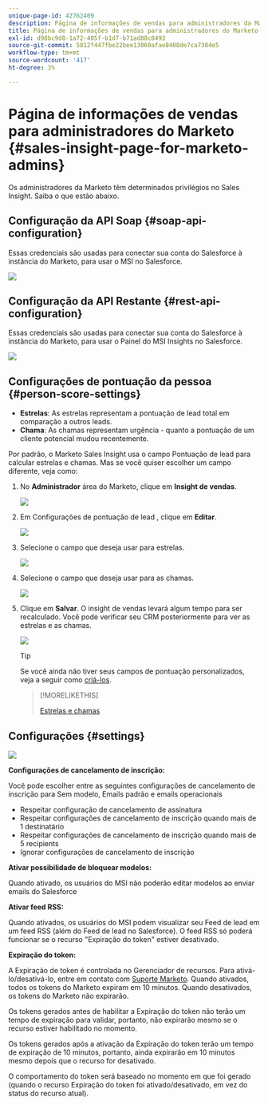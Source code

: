 ```yaml
---
unique-page-id: 42762409
description: Página de informações de vendas para administradores da Marketo - Documentos da Marketo - Documentação do produto
title: Página de informações de vendas para administradores do Marketo
exl-id: d98bc9d8-1a72-405f-b1d7-b71ad88c8493
source-git-commit: 5812f447fbe22bee13060afae8408de7ca7384e5
workflow-type: tm+mt
source-wordcount: '417'
ht-degree: 3%

---
```


# Página de informações de vendas para administradores do Marketo {#sales-insight-page-for-marketo-admins}

Os administradores da Marketo têm determinados privilégios no Sales Insight. Saiba o que estão abaixo.

## Configuração da API Soap {#soap-api-configuration}

Essas credenciais são usadas para conectar sua conta do Salesforce à instância do Marketo, para usar o MSI no Salesforce.

![](assets/one-1.png)

## Configuração da API Restante {#rest-api-configuration}

Essas credenciais são usadas para conectar sua conta do Salesforce à instância do Marketo, para usar o Painel do MSI Insights no Salesforce.

![](assets/two-1.png)

## Configurações de pontuação da pessoa {#person-score-settings}

* **Estrelas**: As estrelas representam a pontuação de lead total em comparação a outros leads.
* **Chama**: As chamas representam urgência - quanto a pontuação de um cliente potencial mudou recentemente.

Por padrão, o Marketo Sales Insight usa o campo Pontuação de lead para calcular estrelas e chamas. Mas se você quiser escolher um campo diferente, veja como:

1. No **Administrador** área do Marketo, clique em **Insight de vendas**.

   ![](assets/four.png)

1. Em Configurações de pontuação de lead , clique em **Editar**.

   ![](assets/five.png)

1. Selecione o campo que deseja usar para estrelas.

   ![](assets/six.png)

1. Selecione o campo que deseja usar para as chamas.

   ![](assets/seven.png)

1. Clique em **Salvar**. O insight de vendas levará algum tempo para ser recalculado. Você pode verificar seu CRM posteriormente para ver as estrelas e as chamas.

   ![](assets/eight.png)

   >[!TIP]
   >
   >Se você ainda não tiver seus campos de pontuação personalizados, veja a seguir como [criá-los](/help/marketo/product-docs/administration/field-management/create-a-custom-field-in-marketo.md).

   >[!MORELIKETHIS]
   >
   >[Estrelas e chamas](/help/marketo/product-docs/marketo-sales-insight/msi-for-salesforce/features/stars-and-flames/customize-stars-and-flames.md)

## Configurações {#settings}

![](assets/nine.png)

**Configurações de cancelamento de inscrição:**

Você pode escolher entre as seguintes configurações de cancelamento de inscrição para Sem modelo, Emails padrão e emails operacionais

* Respeitar configuração de cancelamento de assinatura
* Respeitar configurações de cancelamento de inscrição quando mais de 1 destinatário
* Respeitar configurações de cancelamento de inscrição quando mais de 5 recipients
* Ignorar configurações de cancelamento de inscrição

**Ativar possibilidade de bloquear modelos:**

Quando ativado, os usuários do MSI não poderão editar modelos ao enviar emails do Salesforce

**Ativar feed RSS:**

Quando ativados, os usuários do MSI podem visualizar seu Feed de lead em um feed RSS (além do Feed de lead no Salesforce). O feed RSS só poderá funcionar se o recurso &quot;Expiração do token&quot; estiver desativado.

**Expiração do token:**

A Expiração de token é controlada no Gerenciador de recursos. Para ativá-lo/desativá-lo, entre em contato com [Suporte Marketo](https://nation.marketo.com/t5/Support/ct-p/Support). Quando ativados, todos os tokens do Marketo expiram em 10 minutos. Quando desativados, os tokens do Marketo não expirarão.

Os tokens gerados antes de habilitar a Expiração do token não terão um tempo de expiração para validar, portanto, não expirarão mesmo se o recurso estiver habilitado no momento.

Os tokens gerados após a ativação da Expiração do token terão um tempo de expiração de 10 minutos, portanto, ainda expirarão em 10 minutos mesmo depois que o recurso for desativado.

O comportamento do token será baseado no momento em que foi gerado (quando o recurso Expiração do token foi ativado/desativado, em vez do status do recurso atual).
